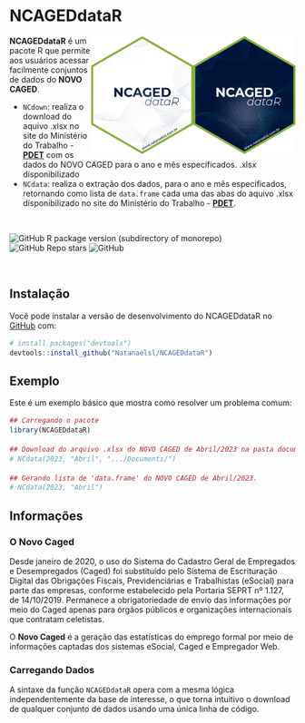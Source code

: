 
<!-- README.md is generated from README.Rmd. Please edit that file -->

# NCAGEDdataR

<!-- badges: start -->
<!-- badges: end -->

<img align="right" src="man/figures/NCAGEDdataR_logo1.png" alt="logo" width="180"><img align="right" src="man/figures/NCAGEDdataR_logo2.png" alt="logo" width="180">

**NCAGEDdataR** é um pacote R que permite aos usuários acessar
facilmente conjuntos de dados do **NOVO CAGED**. 

- `NCdown`: realiza o download do aquivo .xlsx no site do Ministério do Trabalho - **[PDET](http://pdet.mte.gov.br/novo-caged)** com os dados do NOVO CAGED para o ano e mês especificados.
.xlsx dísponibilizado 
- `NCdata`: realiza o extração dos dados, para o ano e mês especificados, retornando como lista de `data.frame` cada uma das abas do aquivo .xlsx dísponibilizado no site do Ministério do Trabalho - **[PDET](http://pdet.mte.gov.br/novo-caged)**.



<br />

<!-- badges: start -->
<!-- [![CRAN/METACRAN Version](https://www.r-pkg.org/badges/version/geouy)](https://CRAN.R-project.org/package=geouy) -->
<!-- [![CRAN/METACRAN Total downloads](https://cranlogs.r-pkg.org/badges/grand-total/geouy?color=blue)](https://CRAN.R-project.org/package=geouy)  -->
<!-- [![CRAN/METACRAN downloads per month](https://cranlogs.r-pkg.org/badges/geouy?color=orange)](https://CRAN.R-project.org/package=geouy) -->
<!-- <br /> -->
<!-- [![Project Status: Active – The project has reached a stable, usable state and is being actively developed.](https://www.repostatus.org/badges/latest/active.svg)](https://www.repostatus.org/#active) -->
<!-- [![AppVeyor build status](https://ci.appveyor.com/api/projects/status/github/RichDeto/geouy?branch=master&svg=true)](https://ci.appveyor.com/project/RichDeto/geouy) -->
<!-- [![R](https://github.com/Natanaelsl/NCAGEDdataR/actions/workflows/r.yml/badge.svg)](https://github.com/Natanaelsl/NCAGEDdataR/actions/workflows/r.yml) -->

![GitHub R package version (subdirectory of
monorepo)](https://img.shields.io/github/r-package/v/Natanaelsl/NCAGEDdataR)
![GitHub Repo
stars](https://img.shields.io/github/stars/Natanaelsl/pagedreport?color=orange)
![GitHub](https://img.shields.io/github/license/Natanaelsl/NCAGEDdataR)

<!-- badges: end -->

<br />

<!-- --- -->

## Instalação

Você pode instalar a versão de desenvolvimento do NCAGEDdataR no
[GitHub](https://github.com/) com:

``` r
# install.packages("devtools")
devtools::install_github("Natanaelsl/NCAGEDdataR")
```

<!-- --- -->

## Exemplo

Este é um exemplo básico que mostra como resolver um problema comum:

``` r
## Carregando o pacote
library(NCAGEDdataR)

## Download do arquivo .xlsx do NOVO CAGED de Abril/2023 na pasta documentos.
# NCdata(2023, "Abril", ".../Documents/")

## Gerando lista de 'data.frame' do NOVO CAGED de Abril/2023.
# NCdata(2023, "Abril")

```

<!-- --- -->

## Informações

### O Novo Caged

Desde janeiro de 2020, o uso do Sistema do Cadastro Geral de Empregados
e Desempregados (Caged) foi substituído pelo Sistema de Escrituração
Digital das Obrigações Fiscais, Previdenciárias e Trabalhistas (eSocial)
para parte das empresas, conforme estabelecido pela Portaria SEPRT nº
1.127, de 14/10/2019. Permanece a obrigatoriedade de envio das
informações por meio do Caged apenas para órgãos públicos e organizações
internacionais que contratam celetistas.

O **Novo Caged** é a geração das estatísticas do emprego formal por meio
de informações captadas dos sistemas eSocial, Caged e Empregador Web.

### Carregando Dados

A sintaxe da função `NCAGEDdataR` opera com a mesma lógica
independentemente da base de interesse, o que torna intuitivo o download
de qualquer conjunto de dados usando uma única linha de código.
